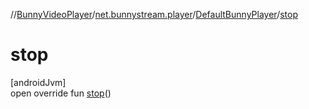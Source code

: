 //[BunnyVideoPlayer](../../../index.md)/[net.bunnystream.player](../index.md)/[DefaultBunnyPlayer](index.md)/[stop](stop.md)

# stop

[androidJvm]\
open override fun [stop](stop.md)()
